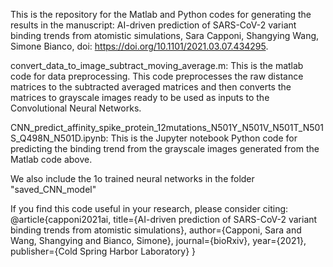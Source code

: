 This is the repository for the Matlab and Python codes for generating the results in the manuscript: AI-driven prediction of SARS-CoV-2 variant binding trends from atomistic simulations, Sara Capponi, Shangying Wang, Simone Bianco, doi: https://doi.org/10.1101/2021.03.07.434295.

convert_data_to_image_subtract_moving_average.m: This is the matlab code for data preprocessing. This code preprocesses the raw distance matrices to the subtracted averaged matrices and then converts the matrices to grayscale images ready to be used as inputs to the Convolutional Neural Networks. 


CNN_predict_affinity_spike_protein_12mutations_N501Y_N501V_N501T_N501S_Q498N_N501D.ipynb: This is the Jupyter notebook Python code for predicting the binding trend from the grayscale images generated from the Matlab code above.

We also include the 1o trained neural networks in the folder "saved_CNN_model"

 If you find this code useful in your research, please consider citing:
 @article{capponi2021ai,
  title={AI-driven prediction of SARS-CoV-2 variant binding trends from atomistic simulations},
  author={Capponi, Sara and Wang, Shangying and Bianco, Simone},
  journal={bioRxiv},
  year={2021},
  publisher={Cold Spring Harbor Laboratory}
}

